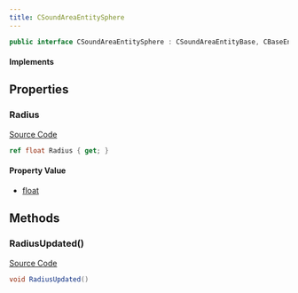 ```yaml
---
title: CSoundAreaEntitySphere
---
```


```csharp
public interface CSoundAreaEntitySphere : CSoundAreaEntityBase, CBaseEntity, CEntityInstance, ISchemaClass<CEntityInstance>, ISchemaClass<CBaseEntity>, ISchemaClass<CSoundAreaEntityBase>, ISchemaClass<CSoundAreaEntitySphere>, ISchemaField, ISchemaClass, INativeHandle
```

#### Implements

## Properties

### Radius

[Source Code](https://github.com/swiftly-solution/swiftlys2/blob/beta/managed/src/SwiftlyS2.Generated/Schemas/Interfaces/CSoundAreaEntitySphere.cs#L16)

```csharp
ref float Radius { get; }
```

#### Property Value

- [float](https://learn.microsoft.com/dotnet/api/system.single)

## Methods

### RadiusUpdated()

[Source Code](https://github.com/swiftly-solution/swiftlys2/blob/beta/managed/src/SwiftlyS2.Generated/Schemas/Interfaces/CSoundAreaEntitySphere.cs#L18)

```csharp
void RadiusUpdated()
```

